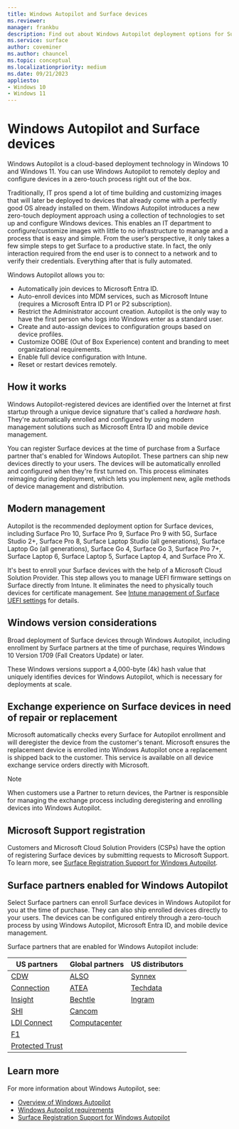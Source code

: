 ```yaml
---
title: Windows Autopilot and Surface devices
ms.reviewer: 
manager: frankbu
description: Find out about Windows Autopilot deployment options for Surface devices.
ms.service: surface
author: coveminer
ms.author: chauncel
ms.topic: conceptual
ms.localizationpriority: medium
ms.date: 09/21/2023
appliesto:
- Windows 10
- Windows 11
---
```


# Windows Autopilot and Surface devices

Windows Autopilot is a cloud-based deployment technology in Windows 10 and Windows 11. You can use Windows Autopilot to remotely deploy and configure devices in a zero-touch process right out of the box.

Traditionally, IT pros spend a lot of time building and customizing images that will later be deployed to devices that already come with a perfectly good OS already installed on them. Windows Autopilot introduces a new zero-touch deployment approach using a collection of technologies to set up and configure Windows devices. This enables an IT department to configure/customize images with little to no infrastructure to manage and a process that is easy and simple. From the user’s perspective, it only takes a few simple steps to get Surface to a productive state. In fact, the only interaction required from the end user is to connect to a network and to verify their credentials. Everything after that is fully automated.

Windows Autopilot allows you to:

- Automatically join devices to Microsoft Entra ID.
- Auto-enroll devices into MDM services, such as Microsoft Intune (requires a Microsoft Entra ID P1 or P2 subscription).
- Restrict the Administrator account creation. Autopilot is the only way to have the first person who logs into Windows enter as a standard user.
- Create and auto-assign devices to configuration groups based on device profiles.
- Customize OOBE (Out of Box Experience) content and branding to meet organizational requirements.
- Enable full device configuration with Intune.
- Reset or restart devices remotely.

## How it works

Windows Autopilot-registered devices are identified over the Internet at first startup through a unique device signature that's called a *hardware hash*. They're automatically enrolled and configured by using modern management solutions such as Microsoft Entra ID and mobile device management.

You can register Surface devices at the time of purchase from a Surface partner that's enabled for Windows Autopilot. These partners can ship new devices directly to your users. The devices will be automatically enrolled and configured when they're first turned on. This process eliminates reimaging during deployment, which lets you implement new, agile methods of device management and distribution.

## Modern management

Autopilot is the recommended deployment option for Surface devices, including Surface Pro 10, Surface Pro 9, Surface Pro 9 with 5G, Surface Studio 2+, Surface Pro 8, Surface Laptop Studio (all generations), Surface Laptop Go (all generations), Surface Go 4, Surface Go 3, Surface Pro 7+, Surface Laptop 6, Surface Laptop 5, Surface Laptop 4, and Surface Pro X.

 It's best to enroll your Surface devices with the help of a Microsoft Cloud Solution Provider. This step allows you to manage UEFI firmware settings on Surface directly from Intune. It eliminates the need to physically touch devices for certificate management. See [Intune management of Surface UEFI settings](surface-manage-dfci-guide.md) for details.

## Windows version considerations

Broad deployment of Surface devices through Windows Autopilot, including enrollment by Surface partners at the time of purchase, requires Windows 10 Version 1709 (Fall Creators Update) or later.

These Windows versions support a 4,000-byte (4k) hash value that uniquely identifies devices for Windows Autopilot, which is necessary for deployments at scale.

## Exchange experience on Surface devices in need of repair or replacement

Microsoft automatically checks every Surface for Autopilot enrollment and will deregister the device from the customer's tenant.  Microsoft ensures the replacement device is enrolled into Windows Autopilot once a replacement is shipped back to the customer. This service is available on all device exchange service orders directly with Microsoft.

> [!NOTE]
> When customers use a Partner to return devices, the Partner is responsible for managing the exchange process including deregistering and enrolling devices into Windows Autopilot.

## Microsoft Support registration

Customers and Microsoft Cloud Solution Providers (CSPs) have the option of registering Surface devices by submitting requests to Microsoft Support. To learn more, see [Surface Registration Support for Windows Autopilot](surface-autopilot-registration-support.md).

## Surface partners enabled for Windows Autopilot

Select Surface partners can enroll Surface devices in Windows Autopilot for you at the time of purchase. They can also ship enrolled devices directly to your users. The devices can be configured entirely through a zero-touch process by using Windows Autopilot, Microsoft Entra ID, and mobile device management.

Surface partners that are enabled for Windows Autopilot include:

| US partners | Global partners | US distributors |
|--------------|---------------|-------------------|
|  [CDW](https://www.cdw.com/) |  [ALSO](https://www.also.com/ec/cms5/da_2800/2800-msportal/products-and-solutions/surface/surface-is-more/surface-and-wa/index.jsp) |  [Synnex](https://www.synnexcorp.com/us/microsoft/surface-autopilot/)  |
|  [Connection](https://www.connection.com/brand/microsoft/microsoft-surface)   |  [ATEA](https://www.atea.com/) |  [Techdata](https://www.techdata.com/)  |
|  [Insight](https://www.insight.com/en_US/buy/partner/microsoft/surface/windows-autopilot.html)  |  [Bechtle](https://www.bechtle.com/marken/microsoft/microsoft-windows-autopilot) |  [Ingram](https://go.microsoft.com/fwlink/p/?LinkID=2128954)   |
|  [SHI](https://www.shi.com/Surface) |  [Cancom](https://www.cancom.de/) |    |
|  [LDI Connect](https://www.myldi.com/managed-it/)  |  [Computacenter](https://www.computacenter.com/uk) |    |
|  [F1](https://www.functiononeit.com/#empower)  |   |  |
|  [Protected Trust](https://go.microsoft.com/fwlink/p/?LinkID=2129005) | | |

## Learn more

For more information about Windows Autopilot, see:

- [Overview of Windows Autopilot](/windows/deployment/windows-autopilot/windows-10-autopilot)
- [Windows Autopilot requirements](/windows/deployment/windows-autopilot/windows-autopilot-requirements)
- [Surface Registration Support for Windows Autopilot](surface-autopilot-registration-support.md)
